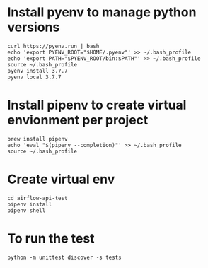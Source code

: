 # Install pyenv to manage python versions
```
curl https://pyenv.run | bash
echo 'export PYENV_ROOT="$HOME/.pyenv"' >> ~/.bash_profile
echo 'export PATH="$PYENV_ROOT/bin:$PATH"' >> ~/.bash_profile
source ~/.bash_profile
pyenv install 3.7.7
pyenv local 3.7.7
```

# Install pipenv to create virtual envionment per project
```
brew install pipenv
echo 'eval "$(pipenv --completion)"' >> ~/.bash_profile
source ~/.bash_profile
```

# Create virtual env
```
cd airflow-api-test
pipenv install
pipenv shell
```

# To run the test
```
python -m unittest discover -s tests
```